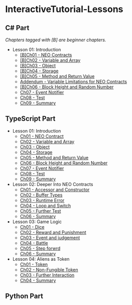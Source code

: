 # InteractiveTutorial-Lessons

## C# Part

*Chapters tagged with [B] are beginner chapters.*

- Lesson 01: Introduction
  - [[B]Ch01 - NEO Contracts](/C#/en-us/Lesson01/L01Ch01.md)
  - [[B]Ch02 - Variable and Array](/C#/en-us/Lesson01/L01Ch02.md)
  - [[B]Ch03 - Object](/C#/en-us/Lesson01/L01Ch03.md)
  - [[B]Ch04 - Storage](/C#/en-us/Lesson01/L01Ch04.md)
  - [[B]Ch05 - Method and Return Value](/C#/en-us/Lesson01/L01Ch05.md)
  - [Addendum - Variable Limitations for NEO Contracts](/C#/en-us/Lesson01/L01Ch05Addendum.md)
  - [[B]Ch06 - Block Height and Random Number](/C#/en-us/Lesson01/L01Ch06.md)
  - [Ch07 - Event Notifier](/C#/en-us/Lesson01/L01Ch07.md)
  - [Ch08 - Test](/C#/en-us/Lesson01/L01Ch08.md)
  - [Ch09 - Summary](/C#/en-us/Lesson01/L01Ch09.md)

## TypeScript Part

- Lesson 01: Introduction
  - [Ch01 - NEO Contract](/Typescript/en-us/Lesson01/L01Ch01.md)
  - [Ch02 - Variable and Array](/Typescript/en-us/Lesson01/L01Ch02.md)
  - [Ch03 - Object](/Typescript/en-us/Lesson01/L01Ch03.md)
  - [Ch04 - Storage](/Typescript/en-us/Lesson01/L01Ch04.md)
  - [Ch05 - Method and Return Value](/Typescript/en-us/Lesson01/L01Ch05.md)
  - [Ch06 - Block Height and Random Number](/Typescript/en-us/Lesson01/L01Ch06.md)
  - [Ch07 - Event Notifier](/Typescript/en-us/Lesson01/L01Ch07.md)
  - [Ch08 - Test](/Typescript/en-us/Lesson01/L01Ch08.md)
  - [Ch09 - Summary](/Typescript/en-us/Lesson01/L01Ch09.md)
- Lesson 02: Deeper Into NEO Contracts
  - [Ch01 - Accessor and Constructor](/Typescript/en-us/Lesson02/L02Ch01.md)
  - [Ch02 - Buffer Types](/Typescript/en-us/Lesson02/L02Ch02.md)
  - [Ch03 - Runtime Error](/Typescript/en-us/Lesson02/L02Ch03.md)
  - [Ch04 - Loop and Switch](/Typescript/en-us/Lesson02/L02Ch04.md)
  - [Ch05 - Further Test](/Typescript/en-us/Lesson02/L02Ch05.md)
  - [Ch06 - Summary](/Typescript/en-us/Lesson02/L02Ch06.md)
- Lesson 03: Game Logic
  - [Ch01 - Dice](/Typescript/en-us/Lesson03/L03Ch01.md)
  - [Ch02 - Reward and Punishment](/Typescript/en-us/Lesson03/L03Ch02.md)
  - [Ch03 - Event and judgement](/Typescript/en-us/Lesson03/L03Ch03.md)
  - [Ch04 - Battle](/Typescript/en-us/Lesson03/L03Ch04.md)
  - [Ch05 - Step forwrd](/Typescript/en-us/Lesson03/L03Ch05.md)
  - [Ch06 - Summary](/Typescript/en-us/Lesson03/L03Ch06.md)
- Lesson 04: Aliens as Token
  - [Ch01 - Token](/Typescript/en-us/Lesson04/L04Ch01.md)
  - [Ch02 - Non-Fungible Token](/Typescript/en-us/Lesson04/L04Ch02.md)
  - [Ch03 - Further Interaction](/Typescript/en-us/Lesson04/L04Ch03.md)
  - [Ch04 - Summary](/Typescript/en-us/Lesson04/L04Ch04.md)

## Python Part